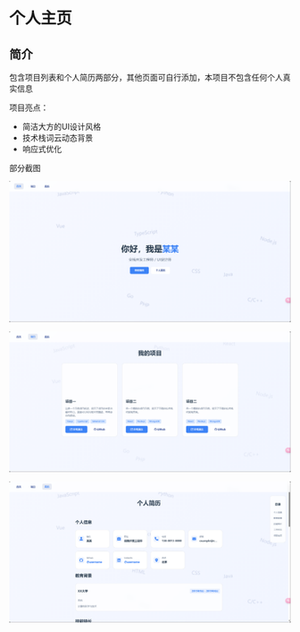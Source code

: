# 个人主页

## 简介

包含项目列表和个人简历两部分，其他页面可自行添加，本项目不包含任何个人真实信息



项目亮点：

- 简洁大方的UI设计风格
- 技术栈词云动态背景
- 响应式优化





部分截图

![image-20250306154043603](assets/image-20250306154043603.png)

![image-20250306154128265](assets/image-20250306154128265.png)

![image-20250306154140441](assets/image-20250306154140441.png)
